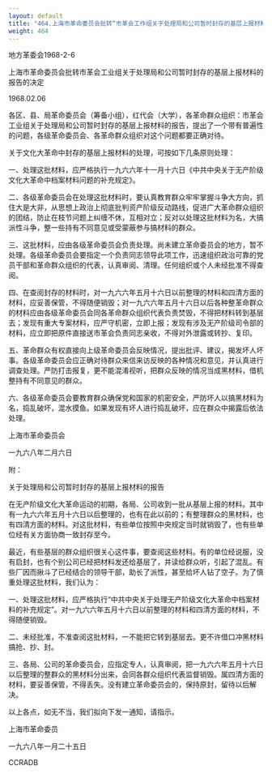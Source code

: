 ```yaml
---
layout: default
title: "464.上海市革命委员会批转“市革会工作组关于处理局和公司暂时封存的基层上报材料的报告的决定”"
weight: 464
---
```


地方革委会1968-2-6

上海市革命委员会批转市革会工业组关于处理局和公司暂时封存的基层上报材料的报告的决定

1968.02.06

各区、县、局革命委员会（筹备小组），红代会（大学），各革命群众组织：市革会工业组关于处理局和公司暂时封存的基层上报材料的报告，提出了一个带有普遍性的问题，各级革命委员会、各革命群众组织对这个问题都要正确对待。

关于文化大革命中封存的基层上报材料的处理，可按如下几条原则处理：

一、处理这批材料，应严格执行一九六六年十一月十六日《中共中央关于无产阶级文化大革命中档案材料问题的补充规定》。

二、各级革命委员会在处理这批材料时，要认真教育群众牢牢掌握斗争大方向，抓住大是大非，从思想上政治上彻底批判资产阶级反动路线，促进广大革命群众组织的团结，防止在枝节问题上纠缠不休，互相对立；反对以处理这批材料为名，大搞派性斗争，整一些持有不同意见或受蒙蔽参与搞材料的群众。

三、这批材料，应由各级革命委员会负责处理。尚未建立革命委员会的地方，暂不处理。各级革命委员会要指定一个负责同志领导此项工作，迅速组织政治可靠的党员干部和革命群众组织的代表，认真审阅、清理。任何组织或个人未经批准不得查阅。

四、在查阅封存的材料时，对一九六六年五月十六日以前整理的材料和四清方面的材料，应妥善保管，不得随便销毁；对一九六六年五月十六日以后各种整革命群众的材料应由各级革命委员会同各革命群众组织代表负责焚毁，不得把材料转到基层去；发现有重大专案材料，应严守机密，立即上报；发现有涉及无产阶级司令部的材料，应立即把原件直接送市革会负责同志亲收，不得对外泄露或转抄、复印。

五、革命群众有权直接向上级革命委员会反映情况，提出批评、建议，揭发坏人坏事。各级革命委员会应正确对待群众来信来访反映的各种情况和意见，并认真进行调查处理。严防打击报复，更不能混淆视听，把群众反映的情况当成黑材料，借机整持有不同意见的群众。

六、各级革命委员会要教育群众确保党和国家的机密安全，严防坏人以搞黑材料为名，捣乱破坏，混水摸鱼。如果发现有坏人进行捣乱破坏，应在群众中揭露后依法处理。

上海市革命委员会

一九六八年二月六日

附：

关于处理局和公司暂时封存的基层上报材料的报告

在无产阶级文化大革命运动的初期，各局、公司收到一批从基层上报的材料。其中有一九六六年五月十六日以后整理的，也有在此以前的；有整理群众的黑材料，也有四清方面的材料。对这批材料，有些单位按照中央规定当时就销毁了，也有些单位经有关方面协商一致封存至今。

最近，有些基层的群众组织很关心这件事，要查阅这些材料。有的单位经说服，没有启封，也有个别公司已经把材料发还给基层了，并读给群众听，引起了混乱。有些厂因而揪斗了已经结合的领导干部，助长了派性，甚至给坏人钻了空子。为了慎重处理这批材料，我们认为：

一、处理这批材料，应严格执行“中共中央关于处理无产阶级文化大革命中档案材料的补充规定”。对一九六六年五月十六日以前整理的材料和四清方面的材料，不得随便销毁。

二、未经批准，不准查阅这批材料，一不能把它转到基层去。更不许借口冲黑材料搞抢、抄、封。

三、各局、公司的革命委员会，应指定专人，认真审阅，把一九六六年五月十六日以后整理的整群众的黑材料分出来，会同各群众组织代表监督销毁。属四清方面的材料，要妥善保管，不得丢失。没有建立革命委员会的，保持原封，留待以后解决。

以上各点，如无不当，我们拟向下发一通知，请指示。

上海市革命委员

一九六八年一月二十五日

CCRADB

